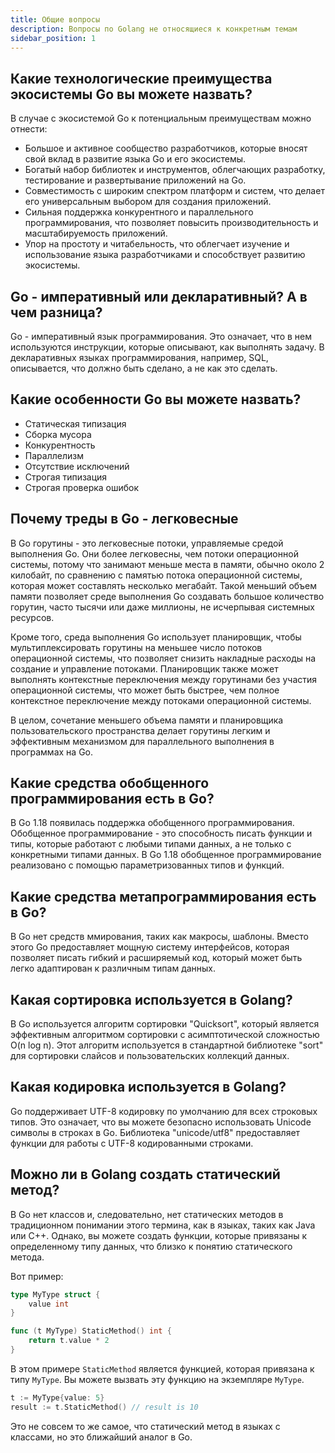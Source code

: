 ```yaml
---
title: Общие вопросы
description: Вопросы по Golang не относящиеся к конкретным темам
sidebar_position: 1
---
```


## Какие технологические преимущества экосистемы Go вы можете назвать?

В случае с экосистемой Go к потенциальным преимуществам можно отнести:

- Большое и активное сообщество разработчиков, которые вносят свой вклад в развитие языка Go и его экосистемы.
- Богатый набор библиотек и инструментов, облегчающих разработку, тестирование и развертывание приложений на Go.
- Совместимость с широким спектром платформ и систем, что делает его универсальным выбором для создания приложений.
- Сильная поддержка конкурентного и параллельного программирования, что позволяет повысить производительность и масштабируемость приложений.
- Упор на простоту и читабельность, что облегчает изучение и использование языка разработчиками и способствует развитию экосистемы.

## Go - императивный или декларативный? А в чем разница?

Go - императивный язык программирования. Это означает, что в нем используются инструкции, которые описывают, как выполнять задачу. В декларативных языках программирования, например, SQL, описывается, что должно быть сделано, а не как это сделать.

## Какие особенности Go вы можете назвать?

- Статическая типизация
- Сборка мусора
- Конкурентность
- Параллелизм
- Отсутствие исключений
- Строгая типизация
- Строгая проверка ошибок

## Почему треды в Go - легковесные

В Go горутины - это легковесные потоки, управляемые средой выполнения Go. Они более легковесны, чем потоки операционной системы, потому что занимают меньше места в памяти, обычно около 2 килобайт, по сравнению с памятью потока операционной системы, которая может составлять несколько мегабайт. Такой меньший объем памяти позволяет среде выполнения Go создавать большое количество горутин, часто тысячи или даже миллионы, не исчерпывая системных ресурсов.

Кроме того, среда выполнения Go использует планировщик, чтобы мультиплексировать горутины на меньшее число потоков операционной системы, что позволяет снизить накладные расходы на создание и управление потоками. Планировщик также может выполнять контекстные переключения между горутинами без участия операционной системы, что может быть быстрее, чем полное контекстное переключение между потоками операционной системы.

В целом, сочетание меньшего объема памяти и планировщика пользовательского пространства делает горутины легким и эффективным механизмом для параллельного выполнения в программах на Go.

## Какие средства обобщенного программирования есть в Go?
В Go 1.18 появилась поддержка обобщенного программирования. Обобщенное программирование - это способность писать функции и типы, которые работают с любыми типами данных, а не только с конкретными типами данных. В Go 1.18 обобщенное программирование реализовано с помощью параметризованных типов и функций.

## Какие средства метапрограммирования есть в Go?
В Go нет средств ммирования, таких как макросы, шаблоны. Вместо этого Go предоставляет мощную систему интерфейсов, которая позволяет писать гибкий и расширяемый код, который может быть легко адаптирован к различным типам данных.

## Какая сортировка используется в Golang?

В Go используется алгоритм сортировки "Quicksort", который является эффективным алгоритмом сортировки с асимптотической сложностью O(n log n). Этот алгоритм используется в стандартной библиотеке "sort" для сортировки слайсов и пользовательских коллекций данных.

## Какая кодировка используется в Golang?

Go поддерживает UTF-8 кодировку по умолчанию для всех строковых типов. Это означает, что вы можете безопасно использовать Unicode символы в строках в Go. Библиотека "unicode/utf8" предоставляет функции для работы с UTF-8 кодированными строками.

## Можно ли в Golang создать статический метод?

В Go нет классов и, следовательно, нет статических методов в традиционном понимании этого термина, как в языках, таких как Java или C++. Однако, вы можете создать функции, которые привязаны к определенному типу данных, что близко к понятию статического метода.

Вот пример:

```go
type MyType struct {
    value int
}

func (t MyType) StaticMethod() int {
    return t.value * 2
}
```

В этом примере `StaticMethod` является функцией, которая привязана к типу `MyType`. Вы можете вызвать эту функцию на экземпляре `MyType`.

```go
t := MyType{value: 5}
result := t.StaticMethod() // result is 10
```

Это не совсем то же самое, что статический метод в языках с классами, но это ближайший аналог в Go.